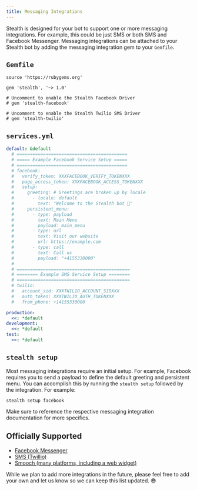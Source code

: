 ```yaml
---
title: Messaging Integrations
---
```


Stealth is designed for your bot to support one or more messaging integrations. For example, this could be just SMS or both SMS and Facebook Messenger. Messaging integrations can be attached to your Stealth bot by adding the messaging integration gem to your `Gemfile`.

## `Gemfile`

```
source 'https://rubygems.org'

gem 'stealth', '~> 1.0'

# Uncomment to enable the Stealth Facebook Driver
# gem 'stealth-facebook'

# Uncomment to enable the Stealth Twilio SMS Driver
# gem 'stealth-twilio'
```


## `services.yml`

```yml
default: &default
  # ==========================================
  # ===== Example Facebook Service Setup =====
  # ==========================================
  # facebook:
  #   verify_token: XXXFACEBOOK_VERIFY_TOKENXXX
  #   page_access_token: XXXFACEBOOK_ACCESS_TOKENXXX
  #   setup:
  #     greeting: # Greetings are broken up by locale
  #       - locale: default
  #         text: "Welcome to the Stealth bot 🤖"
  #     persistent_menu:
  #       - type: payload
  #         text: Main Menu
  #         payload: main_menu
  #       - type: url
  #         text: Visit our website
  #         url: https://example.com
  #       - type: call
  #         text: Call us
  #         payload: "+4155330000"
  #
  # ===========================================
  # ======== Example SMS Service Setup ========
  # ===========================================
  # twilio:
  #   account_sid: XXXTWILIO_ACCOUNT_SIDXXX
  #   auth_token: XXXTWILIO_AUTH_TOKENXXX
  #   from_phone: +14155330000

production:
  <<: *default
development:
  <<: *default
test:
  <<: *default

```

## `stealth setup`

Most messaging integrations require an initial setup. For example, Facebook requires you to send a payload to define the default greeting and persistent menu. You can accomplish this by running the `stealth setup` followed by the integration. For example:

`stealth setup facebook`

Make sure to reference the respective messaging integration documentation for more specifics.

## Officially Supported

* [Facebook Messenger](https://github.com/hellostealth/stealth-facebook)
* [SMS (Twillio)](https://github.com/hellostealth/stealth-twilio)
* [Smooch (many platforms, including a web widget)](https://github.com/hellostealth/stealth-smooch)

While we plan to add more integrations in the future, please feel free to add your own and let us know so we can keep this list updated. 😎
